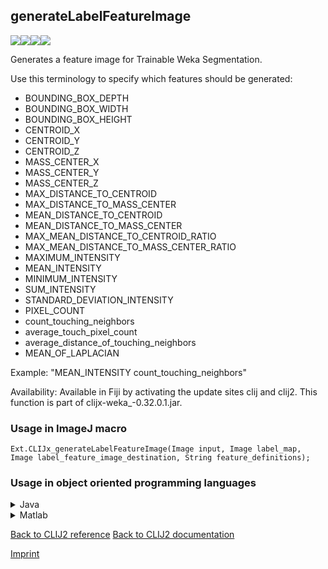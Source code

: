 ## generateLabelFeatureImage
<img src="images/mini_empty_logo.png"/><img src="images/mini_empty_logo.png"/><img src="images/mini_clijx_logo.png"/><img src="images/mini_empty_logo.png"/>

Generates a feature image for Trainable Weka Segmentation. 

Use this terminology to specify which features should be generated:
* BOUNDING_BOX_DEPTH
* BOUNDING_BOX_WIDTH
* BOUNDING_BOX_HEIGHT
* CENTROID_X
* CENTROID_Y
* CENTROID_Z
* MASS_CENTER_X
* MASS_CENTER_Y
* MASS_CENTER_Z
* MAX_DISTANCE_TO_CENTROID
* MAX_DISTANCE_TO_MASS_CENTER
* MEAN_DISTANCE_TO_CENTROID
* MEAN_DISTANCE_TO_MASS_CENTER
* MAX_MEAN_DISTANCE_TO_CENTROID_RATIO
* MAX_MEAN_DISTANCE_TO_MASS_CENTER_RATIO
* MAXIMUM_INTENSITY
* MEAN_INTENSITY
* MINIMUM_INTENSITY
* SUM_INTENSITY
* STANDARD_DEVIATION_INTENSITY
* PIXEL_COUNT
* count_touching_neighbors
* average_touch_pixel_count
* average_distance_of_touching_neighbors
* MEAN_OF_LAPLACIAN

Example: "MEAN_INTENSITY count_touching_neighbors"

Availability: Available in Fiji by activating the update sites clij and clij2.
This function is part of clijx-weka_-0.32.0.1.jar.

### Usage in ImageJ macro
```
Ext.CLIJx_generateLabelFeatureImage(Image input, Image label_map, Image label_feature_image_destination, String feature_definitions);
```


### Usage in object oriented programming languages



<details>

<summary>
Java
</summary>
<pre class="highlight">// init CLIJ and GPU
import net.haesleinhuepf.clijx.CLIJx;
import net.haesleinhuepf.clij.clearcl.ClearCLBuffer;
CLIJx clijx = CLIJx.getInstance();

// get input parameters
ClearCLBuffer input = clijx.push(inputImagePlus);
ClearCLBuffer label_map = clijx.push(label_mapImagePlus);
label_feature_image_destination = clijx.create(input);
</pre>

<pre class="highlight">
// Execute operation on GPU
clijx.generateLabelFeatureImage(input, label_map, label_feature_image_destination, feature_definitions);
</pre>

<pre class="highlight">
// show result
label_feature_image_destinationImagePlus = clijx.pull(label_feature_image_destination);
label_feature_image_destinationImagePlus.show();

// cleanup memory on GPU
clijx.release(input);
clijx.release(label_map);
clijx.release(label_feature_image_destination);
</pre>

</details>



<details>

<summary>
Matlab
</summary>
<pre class="highlight">% init CLIJ and GPU
clijx = init_clatlabx();

% get input parameters
input = clijx.pushMat(input_matrix);
label_map = clijx.pushMat(label_map_matrix);
label_feature_image_destination = clijx.create(input);
</pre>

<pre class="highlight">
% Execute operation on GPU
clijx.generateLabelFeatureImage(input, label_map, label_feature_image_destination, feature_definitions);
</pre>

<pre class="highlight">
% show result
label_feature_image_destination = clijx.pullMat(label_feature_image_destination)

% cleanup memory on GPU
clijx.release(input);
clijx.release(label_map);
clijx.release(label_feature_image_destination);
</pre>

</details>



[Back to CLIJ2 reference](https://clij.github.io/clij2-docs/reference)
[Back to CLIJ2 documentation](https://clij.github.io/clij2-docs)

[Imprint](https://clij.github.io/imprint)
